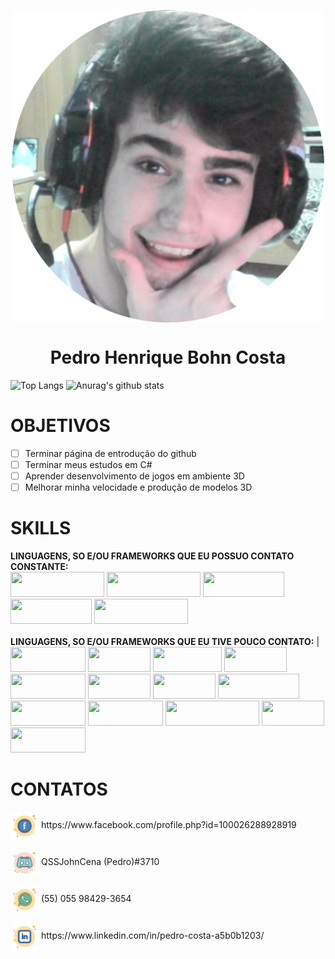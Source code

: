 
<link rel="stylesheet" src="./customcss.css">


<p align="center">
 <img src="./image.png" align="center", width="500">
</p>
<h1 align="center"> Pedro Henrique Bohn Costa </h1>

<!-- &repo=github-readme-stats -->

![Top Langs](https://github-readme-stats.vercel.app/api/top-langs/?username=TheNewGuy100)
![Anurag's github stats](https://github-readme-stats.vercel.app/api?username=TheNewGuy100&count_private=true&show_icons=true)

# OBJETIVOS
- [ ] Terminar página de entrodução do github
- [ ] Terminar meus estudos em C#
- [ ] Aprender desenvolvimento de jogos em ambiente 3D
- [ ] Melhorar minha velocidade e produção de modelos 3D

# SKILLS
  **LINGUAGENS, SO E/OU FRAMEWORKS QUE EU POSSUO CONTATO CONSTANTE:**
  <br>
    <img src="https://img.shields.io/badge/JavaScript-323330?style=for-the-badge&logo=javascript&logoColor=F7DF1E" width="150" height="40">
    <img src="https://img.shields.io/badge/TypeScript-007ACC?style=for-the-badge&logo=typescript&logoColor=white" width="150" height="40">
    <img src="https://img.shields.io/badge/Node.js-43853D?style=for-the-badge&logo=node.js&logoColor=white" width="130" height="40">
    <img src="https://img.shields.io/badge/Docker-2496ED?style=for-the-badge&logo=docker&logoColor=white" width="130" height="40">
    <img src="https://img.shields.io/badge/Windows-017AD7?style=for-the-badge&logo=windows&logoColor=white" width="150" height="40">
  <br>
  <br>
  **LINGUAGENS, SO E/OU FRAMEWORKS QUE EU TIVE POUCO CONTATO:** |
  <br>
      <img src="https://img.shields.io/badge/Linux-E34F26?style=for-the-badge&logo=linux&logoColor=black" width="120" height="40">
      <img src="https://img.shields.io/badge/C%23-239120?style=for-the-badge&logo=c-sharp&logoColor=white" width="100" height="40">
      <img src="https://img.shields.io/badge/HTML-239120?style=for-the-badge&logo=html5&logoColor=white" width="110" height="40">
      <img src="https://img.shields.io/badge/CSS3-1572B6?style=for-the-badge&logo=css3&logoColor=white" width="100" height="40">
      <img src="https://img.shields.io/badge/Python-3776AB?style=for-the-badge&logo=python&logoColor=white" width="120" height="40">
      <img src="https://img.shields.io/badge/C%2B%2B-00599C?style=for-the-badge&logo=c%2B%2B&logoColor=white" width="100" height="40">
      <img src="https://img.shields.io/badge/Lua-2C2D72?style=for-the-badge&logo=lua&logoColor=white" width="100" height="40">
      <img src="https://img.shields.io/badge/Bootstrap-563D7C?style=for-the-badge&logo=bootstrap&logoColor=white" width="130" height="40">
      <img src="https://img.shields.io/badge/jQuery-0769AD?style=for-the-badge&logo=jquery&logoColor=white" width="120" height="40">
      <img src="https://img.shields.io/badge/MySQL-00000F?style=for-the-badge&logo=mysql&logoColor=white" width="120" height="40">
      <img src="https://img.shields.io/badge/PostgreSQL-316192?style=for-the-badge&logo=postgresql&logoColor=white" width="150" height="40">
      <img src="https://img.shields.io/badge/Redis-D9281A?style=for-the-badge&logo=redis&logoColor=white" width="100" height="40">
      <img src="https://img.shields.io/badge/Unity-100000?style=for-the-badge&logo=unity&logoColor=white" width="120" height="40">


# CONTATOS
  <p>
    <img align="center" src="./facebook.png" width="45" height="45">
    <a>https://www.facebook.com/profile.php?id=100026288928919</a>
  </p>
  <p>
    <img align="center" src="./discord.png" width="45" height="45">
    QSSJohnCena (Pedro)#3710
  </p>
  <p>
    <img align="center" src="./whatsapp.png" width="45" height="45">
    (55) 055 98429-3654
  </p>
  <p>
    <img align="center" src="./linkedin.png" width="45" height="45">
    <a>https://www.linkedin.com/in/pedro-costa-a5b0b1203/</a>
  </p>
